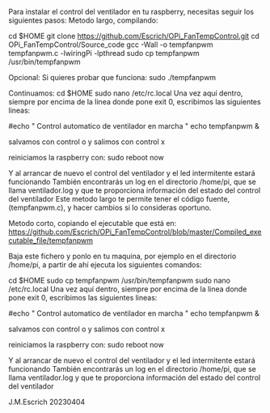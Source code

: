 Para instalar el control del ventilador en tu raspberry, necesitas seguir los siguientes pasos:
Metodo largo, compilando:

cd $HOME
git clone https://github.com/Escrich/OPi_FanTempControl.git
cd OPi_FanTempControl/Source_code
gcc -Wall -o tempfanpwm tempfanpwm.c -lwiringPi -lpthread
sudo cp tempfanpwm /usr/bin/tempfanpwm 


Opcional:
Si quieres probar que funciona:
sudo ./tempfanpwm


Continuamos:
cd $HOME
sudo nano /etc/rc.local
Una vez aquí dentro, siempre por encima de la linea donde pone exit 0, escribimos las siguientes lineas:

#echo " Control automatico de ventilador en marcha "
echo
tempfanpwm &

salvamos con control o y salimos con control x

reiniciamos la raspberry con:
sudo reboot now

Y al arrancar de nuevo el control del ventilador y el led intermitente estará funcionando
También encontrarás un log en el directorio /home/pi, que se llama ventilador.log
y que te proporciona información del estado del control del ventilador
Este metodo largo te permite tener el código fuente, (tempfanpwm.c), y hacer cambios si lo consideras oportuno.



Metodo corto, copiando el ejecutable que está en:
https://github.com/Escrich/OPi_FanTempControl/blob/master/Compiled_executable_file/tempfanpwm

Baja este fichero y ponlo en tu maquina, por ejemplo en el directorio /home/pi, a partir de ahí ejecuta los siguientes comandos:

cd $HOME
sudo cp tempfanpwm /usr/bin/tempfanpwm 
sudo nano /etc/rc.local
Una vez aquí dentro, siempre por encima de la linea donde pone exit 0, escribimos las siguientes lineas:

#echo " Control automatico de ventilador en marcha "
echo
tempfanpwm &

salvamos con control o y salimos con control x

reiniciamos la raspberry con:
sudo reboot now

Y al arrancar de nuevo el control del ventilador y el led intermitente estará funcionando
También encontrarás un log en el directorio /home/pi, que se llama ventilador.log
y que te proporciona información del estado del control del ventilador


J.M.Escrich 20230404